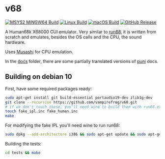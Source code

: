 v68
===

[![MSYS2 MINGW64 Build](https://github.com/vampirefrog/v68/actions/workflows/msys2-mingw64.yml/badge.svg)](https://github.com/vampirefrog/v68/actions/workflows/msys2-mingw64.yml)
[![Linux Build](https://github.com/vampirefrog/v68/actions/workflows/build-linux.yml/badge.svg)](https://github.com/vampirefrog/v68/actions/workflows/build-linux.yml)
[![macOS Build](https://github.com/vampirefrog/v68/actions/workflows/build-macos.yml/badge.svg)](https://github.com/vampirefrog/v68/actions/workflows/build-macos.yml) [![GitHub Release](https://img.shields.io/github/v/release/vampirefrog/v68?label=Latest+Release)](https://github.com/vampirefrog/v68/releases/latest)

A Human68k X68000 CUI emulator. Very similar to [run68](https://github.com/rururutan/run68), it is written from scratch and emulates, besides the OS calls and the CPU, the sound hardware.

Uses [Musashi](https://github.com/kstenerud/Musashi) for CPU emulation.

In the [docs](docs) folder, there are some partially translated versions of [puni](https://nfggames.com/X68000/index.php/Mirrors/Groundzero%20Organization/x68tools/develop/docs/puni/) docs.

Building on debian 10
---------------------

First, have some required packages ready:

```sh
sudo apt-get install git build-essential portaudio19-dev zlib1g-dev
git clone --recursive https://github.com/vampirefrog/v68.git
# if we don't touch these, you'll need wine to build them with run68.exe
touch fake_ipl.inc fake_human.inc
make
```

For modifying the fake IPL you'll need wine to run run68:

```sh
sudo dpkg --add-architecture i386 && sudo apt-get update && sudo apt-get install wine32
```


Building the tests:

```sh
cd tests && make
```
